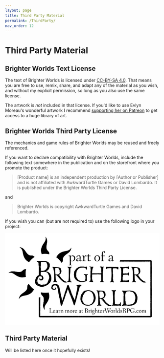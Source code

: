 ```yaml
---
layout: page
title: Third Party Material
permalink: /ThirdParty/
nav_order: 12
---
```


# Third Party Material

## Brighter Worlds Text License

The text of Brighter Worlds is licensed under [CC-BY-SA 4.0](https://creativecommons.org/licenses/by-sa/4.0/). That means you are free to use, remix, share, and adapt any of the material as you wish, and without my explicit permission, so long as you also use the same license.

The artwork is *not* included in that license. If you'd like to use Evlyn Moreau's wonderful artwork I recommend [supporting her on Patreon](https://www.patreon.com/evlynmoreau/posts) to get access to a huge library of art.

## Brighter Worlds Third Party License

The mechanics and game rules of Brighter Worlds may be reused and freely referenced.

If you want to declare compatibility with Brighter Worlds, include the following text somewhere in the publication and on the storefront where you promote the product:

> [Product name] is an independent production by [Author or Publisher] and is not affiliated with AwkwardTurtle Games or David Lombardo. It is published under the Brighter Worlds Third Party License.

and

> Brighter Worlds is copyright AwkwardTurtle Games and David Lombardo.

If you wish you can (but are not required to) use the following logo in your project:

[![Brighter Worlds 3rd Party Logo](/Images/3rdParty.png "Brighter Worlds 3rd Party Logo")](/Images/3rdParty.png)

## Third Party Material

Will be listed here once it hopefully exists!
